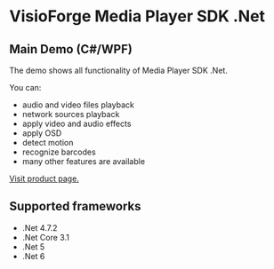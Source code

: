 ﻿# VisioForge Media Player SDK .Net

## Main Demo (C#/WPF)

The demo shows all functionality of Media Player SDK .Net. 

You can:
* audio and video files playback
* network sources playback
* apply video and audio effects
* apply OSD
* detect motion
* recognize barcodes 
* many other features are available

[Visit product page.](https://www.visioforge.com/media-player-sdk-net)

## Supported frameworks

* .Net 4.7.2
* .Net Core 3.1
* .Net 5
* .Net 6